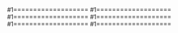 #1===================
#1===================
#1===================
#1===================
#1===================
#1===================

